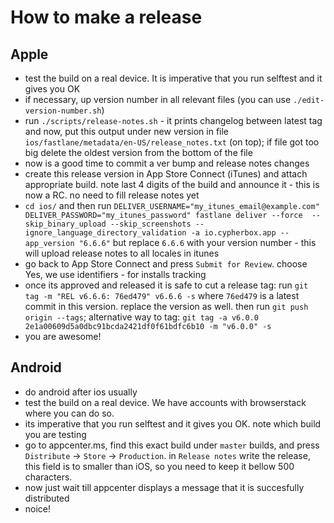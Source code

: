 # How to make a release

## Apple

- test the build on a real device. It is imperative that you run selftest and it gives you OK
- if necessary, up version number in all relevant files (you can use `./edit-version-number.sh`)
- run `./scripts/release-notes.sh` - it prints changelog between latest tag and now, put this output under
  new version in file `ios/fastlane/metadata/en-US/release_notes.txt` (on top); if file got too big
  delete the oldest version from the bottom of the file
- now is a good time to commit a ver bump and release notes changes
- create this release version in App Store Connect (iTunes) and attach appropriate build. note
  last 4 digits of the build and announce it - this is now a RC. no need to fill release notes yet
- `cd ios/` and then run `DELIVER_USERNAME="my_itunes_email@example.com" DELIVER_PASSWORD="my_itunes_password" fastlane deliver --force  --skip_binary_upload --skip_screenshots --ignore_language_directory_validation -a io.cypherbox.app --app_version "6.6.6"`
  but replace `6.6.6` with your version number - this will upload release notes to all locales in itunes
- go back to App Store Connect and press `Submit for Review`. choose Yes, we use identifiers - for installs tracking
- once its approved and released it is safe to cut a release tag: run `git tag -m "REL v6.6.6: 76ed479" v6.6.6 -s`
  where `76ed479` is a latest commit in this version. replace the version as well. then run `git push origin --tags`; alternative way to tag: `git tag -a v6.0.0 2e1a00609d5a0dbc91bcda2421df0f61bdfc6b10 -m "v6.0.0" -s`
- you are awesome!

## Android

- do android after ios usually
- test the build on a real device. We have accounts with browserstack where you can do so.
- its imperative that you run selftest and it gives you OK. note which build you are testing
- go to appcenter.ms, find this exact build under `master` builds, and press `Distribute` -> `Store` -> `Production`.
  in `Release notes` write the release, this field is to smaller than iOS, so you need to keep it bellow 500 characters.
- now just wait till appcenter displays a message that it is succesfully distributed
- noice!
